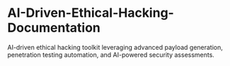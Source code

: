 # AI-Driven-Ethical-Hacking-Documentation
AI-driven ethical hacking toolkit leveraging advanced payload generation, penetration testing automation, and AI-powered security assessments.
